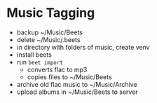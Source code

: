 # Music Tagging

- backup ~/Music/Beets
- delete ~/Music/.beets
- in directory with folders of music, create venv
- install beets
- run `beet import`
  - converts flac to mp3
  - copies files to ~/Music/Beets
- archive old flac music to ~/Music/Archive
- upload albums in ~/Music/Beets to server
